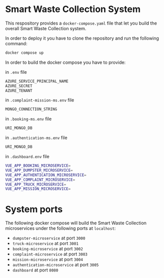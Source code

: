 # Smart Waste Collection System

This respository provides a `docker-compose.yaml` file that let you build the overall Smart Waste Collection system.

In order to deploy it you have to clone the repository and run the following command:
```bash
docker compose up
```

In order to build the docker compose you have to provide:

in `.env` file
```bash
AZURE_SERVICE_PRINCIPAL_NAME
AZURE_SECRET
AZURE_TENANT
```

in `.complaint-mission-ms.env` file
```bash
MONGO_CONNECTION_STRING
```

in `.booking-ms.env` file
```bash
URI_MONGO_DB
```

in `.authentication-ms.env` file
```bash
URI_MONGO_DB
```

in `.dashboard.env` file
```bash
VUE_APP_BOOKING_MICROSERVICE=
VUE_APP_DUMPSTER_MICROSERVICE=
VUE_APP_AUTHENTICATION_MICROSERVICE=
VUE_APP_COMPLAINT_MICROSERVICE=
VUE_APP_TRUCK_MICROSERVICE=
VUE_APP_MISSION_MICROSERVICE=
```

# System ports
The following docker compose will build the Smart Waste Collection microservices under the following ports at `localhost`:
- `dumpster-microservice` at port `3000`
- `truck-microservice` at port `3001`
- `booking-microservice` at port `3002`
- `complaint-microservice` at port `3003`
- `mission-microservice` at port `3004`
- `authentication-microservice` at port `3005`
- `dashboard` at port `8080`
